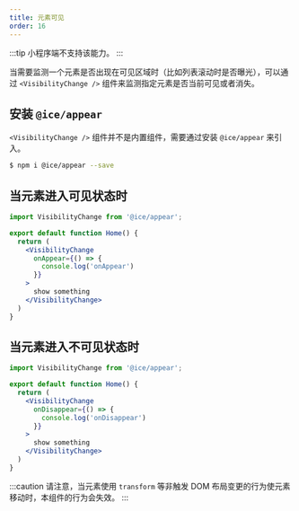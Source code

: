 ```yaml
---
title: 元素可见
order: 16
---
```


:::tip
小程序端不支持该能力。
:::

当需要监测一个元素是否出现在可见区域时（比如列表滚动时是否曝光），可以通过 `<VisibilityChange />` 组件来监测指定元素是否当前可见或者消失。

## 安装 `@ice/appear`

`<VisibilityChange />` 组件并不是内置组件，需要通过安装 `@ice/appear` 来引入。

```bash
$ npm i @ice/appear --save
```

## 当元素进入可见状态时

```jsx
import VisibilityChange from '@ice/appear';

export default function Home() {
  return (
    <VisibilityChange
      onAppear={() => {
        console.log('onAppear')
      }}
    >
      show something
    </VisibilityChange>
  )
}
```

## 当元素进入不可见状态时

```jsx
import VisibilityChange from '@ice/appear';

export default function Home() {
  return (
    <VisibilityChange
      onDisappear={() => {
        console.log('onDisappear')
      }}
    >
      show something
    </VisibilityChange>
  )
}
```

:::caution
请注意，当元素使用 `transform` 等非触发 DOM 布局变更的行为使元素移动时，本组件的行为会失效。
:::
